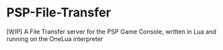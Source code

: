 # PSP-File-Transfer
[WIP] A File Transfer server for the PSP Game Console, written in Lua and running on the OneLua interpreter
